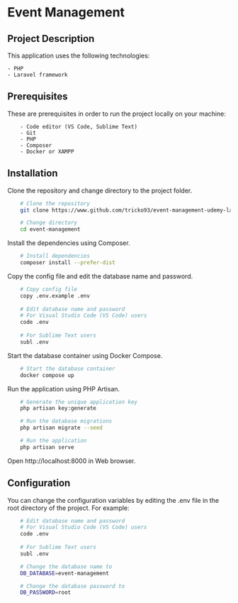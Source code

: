 # Event Management

## Project Description

This application uses the following technologies:

	- PHP
	- Laravel framework

## Prerequisites

These are prerequisites in order to run the project locally on your machine:

		- Code editor (VS Code, Sublime Text)
		- Git
		- PHP
		- Composer
		- Docker or XAMPP

## Installation

Clone the repository and change directory to the project folder.

```sh
	# Clone the repository
	git clone https://www.github.com/tricko93/event-management-udemy-laravel event-management

	# Change directory
	cd event-management
```

Install the dependencies using Composer.

```sh
	# Install dependencies
	composer install --prefer-dist
```

Copy the config file and edit the database name and password.

```sh
	# Copy config file
	copy .env.example .env
	
	# Edit database name and password 
	# For Visual Studio Code (VS Code) users
	code .env
	
	# For Sublime Text users
	subl .env
```

Start the database container using Docker Compose.

```sh
	# Start the database container
	docker compose up
```

Run the application using PHP Artisan.

```sh
	# Generate the unique application key
	php artisan key:generate

	# Run the database migrations
	php artisan migrate --seed

	# Run the application
	php artisan serve
```

Open http://localhost:8000 in Web browser.

## Configuration

You can change the configuration variables by editing the .env file in the root directory of the project. For example:

```sh
	# Edit database name and password 
	# For Visual Studio Code (VS Code) users
	code .env
	
	# For Sublime Text users
	subl .env

	# Change the database name to
	DB_DATABASE=event-management

	# Change the database password to
	DB_PASSWORD=root
```
